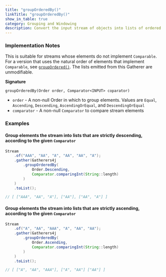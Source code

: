 ```yaml
---
title: "groupOrderedBy()"
linkTitle: "groupOrderedBy()"
show_in_table: true
category: Grouping and Windowing
description: Convert the input stream of objects into lists of ordered objects, as measured by the given `Comparator`.
---
```


### Implementation Notes

This is suitable for streams whose elements do not implement `Comparable`. For a version that uses the natural order of elements that implement `Comparable`, see [`groupOrdered()`](/gatherers/grouping-and-windowing/groupordered/).
The lists emitted from this Gatherer are unmodifiable.

**Signature**

`groupOrderedBy(Order order, Comparator<INPUT> coparator)`
* `order` - A non-null Order in which to group elements. Values are `Equal`, `Ascending`, `Descending`, `AscendingOrEqual`, and `DescendingOrEqual`
* `comparator` - A non-null `Comparator` to compare stream elements

### Examples

#### Group elements the stream into lists that are strictly descending, according to the given `Comparator`

```java
Stream
    .of("AAA", "AA", "A", "AA", "AA", "A");
    .gather(Gatherers4j
        .groupOrderedBy(
            Order.Descending, 
            Comparator.comparingInt(String::length)
        )
    )
    .toList();

// [ ["AAA", "AA", "A"], ["AA"], ["AA", "A"] ]
```

#### Group elements the stream into lists that are strictly ascending, according to the given `Comparator`

```java
Stream
    .of("A", "AA", "AAA", "A", "AA", "AA");
    .gather(Gatherers4j
        .groupOrderedBy(
            Order.Ascending, 
            Comparator.comparingInt(String::length)
        )
    )
    .toList();

// [ ["A", "AA", "AAA"], ["A", "AA"] ["AA"] ]
```
